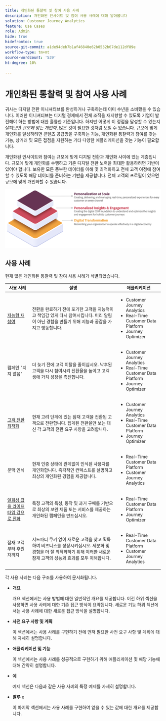 ```yaml
---
title: 개인화된 통찰력 및 참여 사용 사례
description: 개인화된 인사이트 및 참여 사용 사례에 대해 알아봅니다
solution: Customer Journey Analytics
feature: Use Cases
role: Admin
hide: true
hidefromtoc: true
source-git-commit: a1de94deb7b1af46840e62b0532b67de112df89e
workflow-type: tm+mt
source-wordcount: '539'
ht-degree: 10%

---
```



# 개인화된 통찰력 및 참여 사용 사례

귀사는 디지털 전환 이니셔티브를 완성하거나 구축하는데 이미 수년을 소비했을 수 있습니다. 이러한 이니셔티브는 디지털 경제에서 전체 조직을 재지향할 수 있도록 기업이 발전해야 하는 방법에 대한 훌륭한 기준입니다. 하지만 어떻게 이 정점을 달성할 수 있는지 살펴보면 *규모에 맞는 개인화*, 많은 것이 필요한 것처럼 보일 수 있습니다. 규모에 맞게 개인화를 달성하려면 콘텐츠 공급망을 구축하는 기능, 개인화된 통찰력과 참여를 갖는 기능, 상거래 및 모든 접점을 지원하는 기타 다양한 애플리케이션을 갖는 기능이 필요합니다.

개인화된 인사이트와 참여는 규모에 맞게 디지털 전환과 개인화 사이에 있는 계층입니다. 규모에 맞게 개인화를 수행하고 기존 디지털 전환 노력을 최대한 활용하려면 기반이 있어야 합니다. 보유한 모든 풍부한 데이터를 이해 및 최적화하고 전체 고객 여정에 참여할 수 있도록 해당 데이터를 준비하는 기반을 제공합니다. 전체 고객의 프로필이 있으면 규모에 맞게 개인화할 수 있습니다.

![파이](assets/pie.png)

## 사용 사례

현재 많은 개인화된 통찰력 및 참여 사용 사례가 식별되었습니다.

| 사용 사례 | 설명 | 애플리케이션 |
|---|---|---|
| [지능형 재참여](https://experienceleague.adobe.com/en/docs/experience-platform/rtcdp/use-cases/personalization-insights-engagement/intelligent-re-engagement) | 전환을 완료하기 전에 포기한 고객을 지능적이고 책임감 있게 다시 참여시킵니다. 미리 알림이 아닌 경험을 만들기 위해 지능과 공감을 가지고 행동합니다. | <ul><li>Customer Journey Analytics</li><li>Real-Time Customer Data Platform</li><li>Journey Optimizer</li></ul> |
| 캠페인 &quot;지지 않음&quot; | 더 늦기 전에 고객 이탈을 줄이십시오. 낙후된 고객을 다시 참여시켜 전환율을 높이고 고객 생애 가치 성장을 촉진합니다. | <ul><li>Customer Journey Analytics</li><li>Real-Time Customer Data Platform</li><li>Journey Optimizer</li></ul> |
| [고객 전환 최적화](customer-conversion-optimization.md) | 현재 고려 단계에 있는 잠재 고객을 전환된 고객으로 전환합니다. 집계된 전환율만 보는 대신 각 고객의 전환 요구 사항을 고려합니다. | <ul><li>Customer Journey Analytics</li><li>Real-Time Customer Data Platform</li><li>Journey Optimizer</li></ul> |
| 문맥 인식 | 현재 인증 상태에 관계없이 인식된 사용자를 개인화합니다. 즉각적인 컨텍스트를 설명하고 최상의 개인화된 경험을 제공합니다. | <ul><li>Real-Time Customer Data Platform</li><li>Customer Journey Analytics</li></ul> |
| [일회성 값을 라이프타임 값으로 진화](https://experienceleague.adobe.com/en/docs/experience-platform/rtcdp/use-cases/personalization-insights-engagement/evolve-one-time-value-to-lifetime-value) | 특정 고객의 특성, 동작 및 과거 구매를 기반으로 최상의 보완 제품 또는 서비스를 제공하는 개인화된 캠페인을 만드십시오. | <ul><li>Real-Time Customer Data Platform</li><li>Journey Optimizer</li></ul> |
| 잠재 고객부터 후원자까지 | 서드파티 쿠키 없이 새로운 고객을 찾고 획득하여 비즈니스를 성장시키십시오. 세분화 및 경험을 더 잘 최적화하기 위해 이러한 새로운 잠재 고객의 성능과 효과를 모두 이해합니다. | <ul><li>Real-Time Customer Data Platform</li><li>Customer Journey Analytics</li></ul> |


각 사용 사례는 다음 구조를 사용하여 문서화됩니다.

- **개요**

  개요 섹션에서는 사용 방법에 대한 일반적인 개요를 제공합니다. 이전 하위 섹션을 사용하면 사용 사례에 대한 기존 접근 방식이 요약됩니다. 새로운 기능 하위 섹션에서는 사용 사례에 대한 새로운 접근 방식을 설명합니다.

- **사전 요구 사항 및 계획**

  이 섹션에서는 사용 사례를 구현하기 전에 먼저 필요한 사전 요구 사항 및 계획에 대해 자세히 설명합니다.

- **애플리케이션 및 기능**

  이 섹션에서는 사용 사례를 성공적으로 구현하기 위해 애플리케이션 및 해당 기능에 대해 간략히 설명합니다.

- **예**

  예제 섹션은 다음과 같은 사용 사례의 특정 예제를 자세히 설명합니다.

- **발루** e

  이 마지막 섹션에서는 사용 사례를 구현하여 얻을 수 있는 값에 대한 개요를 제공합니다.
